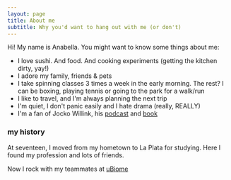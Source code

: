 ```yaml
---
layout: page
title: About me
subtitle: Why you'd want to hang out with me (or don't)
---
```

Hi! My name is Anabella. You might want to know some things about me:

- I love sushi. And food. And cooking experiments (getting the kitchen dirty, yay!)
- I adore my family, friends & pets
- I take spinning classes 3 times a week in the early morning. The rest? I can be boxing, playing tennis or going to the park for a walk/run
- I like to travel, and I'm always planning the next trip
- I'm quiet, I don't panic easily and I hate drama (really, REALLY)
- I'm a fan of Jocko Willink, his [podcast](http://jockopodcast.com/) and [book](https://www.amazon.com/Extreme-Ownership-U-S-Navy-SEALs-ebook/dp/B00VE4Y0Z2)

### my history
At seventeen, I moved from my hometown to La Plata for studying. Here I found my profession and 
lots of friends.

Now I rock with my teammates at [uBiome](ubiome.com)

